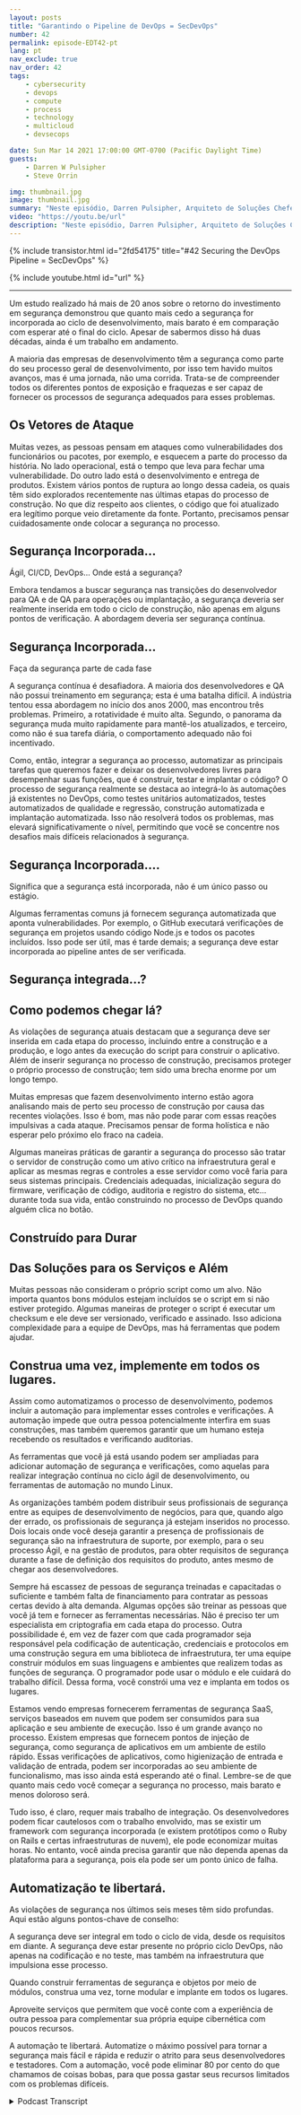 ```yaml
---
layout: posts
title: "Garantindo o Pipeline de DevOps = SecDevOps"
number: 42
permalink: episode-EDT42-pt
lang: pt
nav_exclude: true
nav_order: 42
tags:
    - cybersecurity
    - devops
    - compute
    - process
    - technology
    - multicloud
    - devsecops

date: Sun Mar 14 2021 17:00:00 GMT-0700 (Pacific Daylight Time)
guests:
    - Darren W Pulsipher
    - Steve Orrin

img: thumbnail.jpg
image: thumbnail.jpg
summary: "Neste episódio, Darren Pulsipher, Arquiteto de Soluções Chefe na Intel, e Steve Orrin, CTO da Intel Federal, discutem por que e como o pipeline DevOps deve ser protegido. A única maneira de fornecer código sólido, resiliente e seguro é se a segurança estiver incorporada, e quanto mais cedo melhor."
video: "https://youtu.be/url"
description: "Neste episódio, Darren Pulsipher, Arquiteto de Soluções Chefe na Intel, e Steve Orrin, CTO da Intel Federal, discutem por que e como o pipeline DevOps deve ser protegido. A única maneira de fornecer código sólido, resiliente e seguro é se a segurança estiver incorporada, e quanto mais cedo melhor."
---
```


<div>
{% include transistor.html id="2fd54175" title="#42 Securing the DevOps Pipeline = SecDevOps" %}

{% include youtube.html id="url" %}
</div>

---

Um estudo realizado há mais de 20 anos sobre o retorno do investimento em segurança demonstrou que quanto mais cedo a segurança for incorporada ao ciclo de desenvolvimento, mais barato é em comparação com esperar até o final do ciclo. Apesar de sabermos disso há duas décadas, ainda é um trabalho em andamento.

A maioria das empresas de desenvolvimento têm a segurança como parte do seu processo geral de desenvolvimento, por isso tem havido muitos avanços, mas é uma jornada, não uma corrida. Trata-se de compreender todos os diferentes pontos de exposição e fraquezas e ser capaz de fornecer os processos de segurança adequados para esses problemas.

## Os Vetores de Ataque

Muitas vezes, as pessoas pensam em ataques como vulnerabilidades dos funcionários ou pacotes, por exemplo, e esquecem a parte do processo da história. No lado operacional, está o tempo que leva para fechar uma vulnerabilidade. Do outro lado está o desenvolvimento e entrega de produtos. Existem vários pontos de ruptura ao longo dessa cadeia, os quais têm sido explorados recentemente nas últimas etapas do processo de construção. No que diz respeito aos clientes, o código que foi atualizado era legítimo porque veio diretamente da fonte. Portanto, precisamos pensar cuidadosamente onde colocar a segurança no processo.

## Segurança Incorporada...

Ágil, CI/CD, DevOps... Onde está a segurança?

Embora tendamos a buscar segurança nas transições do desenvolvedor para QA e de QA para operações ou implantação, a segurança deveria ser realmente inserida em todo o ciclo de construção, não apenas em alguns pontos de verificação. A abordagem deveria ser segurança contínua.

## Segurança Incorporada…

Faça da segurança parte de cada fase

A segurança contínua é desafiadora. A maioria dos desenvolvedores e QA não possui treinamento em segurança; esta é uma batalha difícil. A indústria tentou essa abordagem no início dos anos 2000, mas encontrou três problemas. Primeiro, a rotatividade é muito alta. Segundo, o panorama da segurança muda muito rapidamente para mantê-los atualizados, e terceiro, como não é sua tarefa diária, o comportamento adequado não foi incentivado.

Como, então, integrar a segurança ao processo, automatizar as principais tarefas que queremos fazer e deixar os desenvolvedores livres para desempenhar suas funções, que é construir, testar e implantar o código? O processo de segurança realmente se destaca ao integrá-lo às automações já existentes no DevOps, como testes unitários automatizados, testes automatizados de qualidade e regressão, construção automatizada e implantação automatizada. Isso não resolverá todos os problemas, mas elevará significativamente o nível, permitindo que você se concentre nos desafios mais difíceis relacionados à segurança.

## Segurança Incorporada....

Significa que a segurança está incorporada, não é um único passo ou estágio.

Algumas ferramentas comuns já fornecem segurança automatizada que aponta vulnerabilidades. Por exemplo, o GitHub executará verificações de segurança em projetos usando código Node.js e todos os pacotes incluídos. Isso pode ser útil, mas é tarde demais; a segurança deve estar incorporada ao pipeline antes de ser verificada.

## Segurança integrada...?

## Como podemos chegar lá?

As violações de segurança atuais destacam que a segurança deve ser inserida em cada etapa do processo, incluindo entre a construção e a produção, e logo antes da execução do script para construir o aplicativo. Além de inserir segurança no processo de construção, precisamos proteger o próprio processo de construção; tem sido uma brecha enorme por um longo tempo.

Muitas empresas que fazem desenvolvimento interno estão agora analisando mais de perto seu processo de construção por causa das recentes violações. Isso é bom, mas não pode parar com essas reações impulsivas a cada ataque. Precisamos pensar de forma holística e não esperar pelo próximo elo fraco na cadeia.

Algumas maneiras práticas de garantir a segurança do processo são tratar o servidor de construção como um ativo crítico na infraestrutura geral e aplicar as mesmas regras e controles a esse servidor como você faria para seus sistemas principais. Credenciais adequadas, inicialização segura do firmware, verificação de código, auditoria e registro do sistema, etc... durante toda sua vida, então construindo no processo de DevOps quando alguém clica no botão.

## Construído para Durar

## Das Soluções para os Serviços e Além

Muitas pessoas não consideram o próprio script como um alvo. Não importa quantos bons módulos estejam incluídos se o script em si não estiver protegido. Algumas maneiras de proteger o script é executar um checksum e ele deve ser versionado, verificado e assinado. Isso adiciona complexidade para a equipe de DevOps, mas há ferramentas que podem ajudar.

## Construa uma vez, implemente em todos os lugares.

Assim como automatizamos o processo de desenvolvimento, podemos incluir a automação para implementar esses controles e verificações. A automação impede que outra pessoa potencialmente interfira em suas construções, mas também queremos garantir que um humano esteja recebendo os resultados e verificando auditorias.

As ferramentas que você já está usando podem ser ampliadas para adicionar automação de segurança e verificações, como aquelas para realizar integração contínua no ciclo ágil de desenvolvimento, ou ferramentas de automação no mundo Linux.

As organizações também podem distribuir seus profissionais de segurança entre as equipes de desenvolvimento de negócios, para que, quando algo der errado, os profissionais de segurança já estejam inseridos no processo. Dois locais onde você deseja garantir a presença de profissionais de segurança são na infraestrutura de suporte, por exemplo, para o seu processo Ágil, e na gestão de produtos, para obter requisitos de segurança durante a fase de definição dos requisitos do produto, antes mesmo de chegar aos desenvolvedores.

Sempre há escassez de pessoas de segurança treinadas e capacitadas o suficiente e também falta de financiamento para contratar as pessoas certas devido à alta demanda. Algumas opções são treinar as pessoas que você já tem e fornecer as ferramentas necessárias. Não é preciso ter um especialista em criptografia em cada etapa do processo. Outra possibilidade é, em vez de fazer com que cada programador seja responsável pela codificação de autenticação, credenciais e protocolos em uma construção segura em uma biblioteca de infraestrutura, ter uma equipe construir módulos em suas linguagens e ambientes que realizem todas as funções de segurança. O programador pode usar o módulo e ele cuidará do trabalho difícil. Dessa forma, você constrói uma vez e implanta em todos os lugares.

Estamos vendo empresas fornecerem ferramentas de segurança SaaS, serviços baseados em nuvem que podem ser consumidos para sua aplicação e seu ambiente de execução. Isso é um grande avanço no processo. Existem empresas que fornecem pontos de injeção de segurança, como segurança de aplicativos em um ambiente de estilo rápido. Essas verificações de aplicativos, como higienização de entrada e validação de entrada, podem ser incorporadas ao seu ambiente de funcionalismo, mas isso ainda está esperando até o final. Lembre-se de que quanto mais cedo você começar a segurança no processo, mais barato e menos doloroso será.

Tudo isso, é claro, requer mais trabalho de integração. Os desenvolvedores podem ficar cautelosos com o trabalho envolvido, mas se existir um framework com segurança incorporada (e existem protótipos como o Ruby on Rails e certas infraestruturas de nuvem), ele pode economizar muitas horas. No entanto, você ainda precisa garantir que não dependa apenas da plataforma para a segurança, pois ela pode ser um ponto único de falha.

## Automatização te libertará.

As violações de segurança nos últimos seis meses têm sido profundas. Aqui estão alguns pontos-chave de conselho:

A segurança deve ser integral em todo o ciclo de vida, desde os requisitos em diante. A segurança deve estar presente no próprio ciclo DevOps, não apenas na codificação e no teste, mas também na infraestrutura que impulsiona esse processo.

Quando construir ferramentas de segurança e objetos por meio de módulos, construa uma vez, torne modular e implante em todos os lugares.

Aproveite serviços que permitem que você conte com a experiência de outra pessoa para complementar sua própria equipe cibernética com poucos recursos.

A automação te libertará. Automatize o máximo possível para tornar a segurança mais fácil e rápida e reduzir o atrito para seus desenvolvedores e testadores. Com a automação, você pode eliminar 80 por cento do que chamamos de coisas bobas, para que possa gastar seus recursos limitados com os problemas difíceis.



<details>
<summary> Podcast Transcript </summary>

<p></p>

</details>
